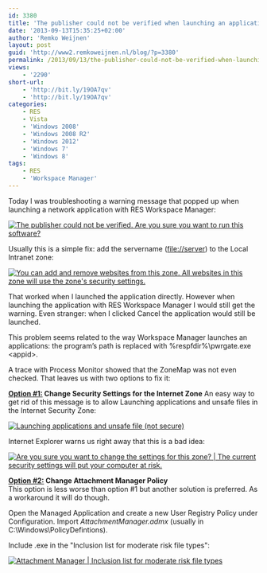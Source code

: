 ```yaml
---
id: 3380
title: 'The publisher could not be verified when launching an application with RES Workspace Manager'
date: '2013-09-13T15:35:25+02:00'
author: 'Remko Weijnen'
layout: post
guid: 'http://www2.remkoweijnen.nl/blog/?p=3380'
permalink: /2013/09/13/the-publisher-could-not-be-verified-when-launching-an-application-with-res-workspace-manger/
views:
    - '2290'
short-url:
    - 'http://bit.ly/19OA7qv'
    - 'http://bit.ly/19OA7qv'
categories:
    - RES
    - Vista
    - 'Windows 2008'
    - 'Windows 2008 R2'
    - 'Windows 2012'
    - 'Windows 7'
    - 'Windows 8'
tags:
    - RES
    - 'Workspace Manager'
---
```


Today I was troubleshooting a warning message that popped up when launching a network application with RES Workspace Manager:

[![The publisher could not be verified. Are you sure you want to run this software?](http://192.168.40.25:8081/wp-content/uploads/2013/09/image_thumb.png "Open file - Security Warning")](http://192.168.40.25:8081/wp-content/uploads/2013/09/image.png)

Usually this is a simple fix: add the servername (<file://server>) to the Local Intranet zone:

[![You can add and remove websites from this zone. All websites in this zone will use the zone's security settings.](http://192.168.40.25:8081/wp-content/uploads/2013/09/clip_image002_thumb.jpg "Local intranet")](http://192.168.40.25:8081/wp-content/uploads/2013/09/clip_image002.jpg)

That worked when I launched the application directly. However when launching the application with RES Workspace Manager I would still get the warning. Even stranger: when I clicked Cancel the application would still be launched.

This problem seems related to the way Workspace Manager launches an applications: the program’s path is replaced with %respfdir%\\pwrgate.exe &lt;appid&gt;.

A trace with Process Monitor showed that the ZoneMap was not even checked. That leaves us with two options to fix it:

**<u>Option #1:</u> Change Security Settings for the Internet Zone** An easy way to get rid of this message is to allow Launching applications and unsafe files in the Internet Security Zone:

[![Launching applications and unsafe file (not secure)](http://192.168.40.25:8081/wp-content/uploads/2013/09/clip_image0025_thumb1.jpg "Security Settings - Internet Zone")](http://192.168.40.25:8081/wp-content/uploads/2013/09/clip_image0025.jpg)

Internet Explorer warns us right away that this is a bad idea:

[![Are you sure you want to change the settings for this zone? | The current security settings will put your computer at risk.](http://192.168.40.25:8081/wp-content/uploads/2013/09/2013_09_13_15_14_45_Desktop_spvw9050_Citrix_Receiver_thumb.png "Warning!")](http://192.168.40.25:8081/wp-content/uploads/2013/09/2013_09_13_15_14_45_Desktop_spvw9050_Citrix_Receiver.png)

**<u>Option #2:</u> Change Attachment Manager Policy**   
This option is less worse than option #1 but another solution is preferred. As a workaround it will do though.

Open the Managed Application and create a new User Registry Policy under Configuration. Import *AttachmentManager.admx* (usually in C:\\Windows\\PolicyDefintions).

Include .exe in the "Inclusion list for moderate risk file types":

[![Attachment Manager | Inclusion list for moderate risk file types](http://192.168.40.25:8081/wp-content/uploads/2013/09/clip_image0027_thumb.jpg "User Registry Policy")](http://192.168.40.25:8081/wp-content/uploads/2013/09/clip_image0027.jpg)